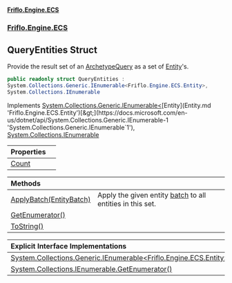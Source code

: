#### [Friflo.Engine.ECS](index.md 'index')
### [Friflo.Engine.ECS](Friflo.Engine.ECS.md 'Friflo.Engine.ECS')

## QueryEntities Struct

Provide the result set of an [ArchetypeQuery](ArchetypeQuery.md 'Friflo.Engine.ECS.ArchetypeQuery') as a set of [Entity](Entity.md 'Friflo.Engine.ECS.Entity')'s.

```csharp
public readonly struct QueryEntities :
System.Collections.Generic.IEnumerable<Friflo.Engine.ECS.Entity>,
System.Collections.IEnumerable
```

Implements [System.Collections.Generic.IEnumerable&lt;](https://docs.microsoft.com/en-us/dotnet/api/System.Collections.Generic.IEnumerable-1 'System.Collections.Generic.IEnumerable`1')[Entity](Entity.md 'Friflo.Engine.ECS.Entity')[&gt;](https://docs.microsoft.com/en-us/dotnet/api/System.Collections.Generic.IEnumerable-1 'System.Collections.Generic.IEnumerable`1'), [System.Collections.IEnumerable](https://docs.microsoft.com/en-us/dotnet/api/System.Collections.IEnumerable 'System.Collections.IEnumerable')

| Properties | |
| :--- | :--- |
| [Count](QueryEntities.Count.md 'Friflo.Engine.ECS.QueryEntities.Count') | |

| Methods | |
| :--- | :--- |
| [ApplyBatch(EntityBatch)](QueryEntities.ApplyBatch(EntityBatch).md 'Friflo.Engine.ECS.QueryEntities.ApplyBatch(Friflo.Engine.ECS.EntityBatch)') | Apply the given entity [batch](QueryEntities.ApplyBatch(EntityBatch).md#Friflo.Engine.ECS.QueryEntities.ApplyBatch(Friflo.Engine.ECS.EntityBatch).batch 'Friflo.Engine.ECS.QueryEntities.ApplyBatch(Friflo.Engine.ECS.EntityBatch).batch') to all entities in this set. |
| [GetEnumerator()](QueryEntities.GetEnumerator().md 'Friflo.Engine.ECS.QueryEntities.GetEnumerator()') | |
| [ToString()](QueryEntities.ToString().md 'Friflo.Engine.ECS.QueryEntities.ToString()') | |

| Explicit Interface Implementations | |
| :--- | :--- |
| [System.Collections.Generic.IEnumerable&lt;Friflo.Engine.ECS.Entity&gt;.GetEnumerator()](QueryEntities.System.Collections.Generic.IEnumerable_Friflo.Engine.ECS.Entity_.GetEnumerator().md 'Friflo.Engine.ECS.QueryEntities.System.Collections.Generic.IEnumerable<Friflo.Engine.ECS.Entity>.GetEnumerator()') | |
| [System.Collections.IEnumerable.GetEnumerator()](QueryEntities.System.Collections.IEnumerable.GetEnumerator().md 'Friflo.Engine.ECS.QueryEntities.System.Collections.IEnumerable.GetEnumerator()') | |
